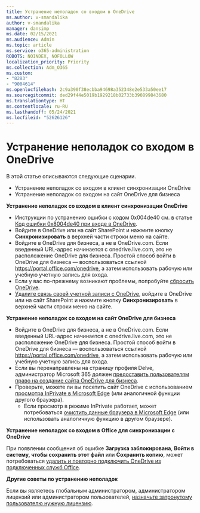 ```yaml
---
title: Устранение неполадок со входом в OneDrive
ms.author: v-smandalika
author: v-smandalika
manager: dansimp
ms.date: 02/15/2021
ms.audience: Admin
ms.topic: article
ms.service: o365-administration
ROBOTS: NOINDEX, NOFOLLOW
localization_priority: Priority
ms.collection: Adm_O365
ms.custom:
- "8283"
- "9004614"
ms.openlocfilehash: 2c9a390f38ecbba94698a352348e2e533a50ee17
ms.sourcegitcommit: ded29f44e5019b1929218b02733b390899843680
ms.translationtype: HT
ms.contentlocale: ru-RU
ms.lasthandoff: 05/24/2021
ms.locfileid: "52626126"
---
```

# <a name="troubleshoot-signing-in-to-onedrive"></a>Устранение неполадок со входом в OneDrive

В этой статье описываются следующие сценарии.

- Устранение неполадок со входом в клиент синхронизации OneDrive
- Устранение неполадок со входом на сайт OneDrive для бизнеса

**Устранение неполадок со входом в клиент синхронизации OneDrive**

- Инструкции по устранению ошибки с кодом 0x004de40 см. в статье [Код ошибки 0x8004de40 при входе в OneDrive](/sharepoint/troubleshoot/administration/error-0x8004de40-in-onedrive).
- Войдите в OneDrive или на сайт SharePoint и нажмите кнопку **Синхронизировать** в верхней части строки меню на сайте.
- Войдите в OneDrive для бизнеса, а не в OneDrive.com. Если введенный URL-адрес начинается с onedrive.live.com, это не расположение OneDrive для бизнеса. Простой способ войти в OneDrive для бизнеса — воспользоваться ссылкой https://portal.office.com/onedrive, а затем использовать рабочую или учебную учетную запись для входа.
- Если у вас по-прежнему возникают проблемы, попробуйте [сбросить OneDrive](https://support.microsoft.com/office/reset-onedrive-34701e00-bf7b-42db-b960-84905399050c).
- [Удалите связь своей учетной записи с OneDrive](https://support.microsoft.com/office/how-to-remove-an-account-in-onedrive-72699268-9e64-45bd-b723-9a19f4512fd1), войдите в OneDrive или на сайт SharePoint и нажмите кнопку **Синхронизировать** в верхней части строки меню на сайте.

**Устранение неполадок со входом на сайт OneDrive для бизнеса**

- Войдите в OneDrive для бизнеса, а не в OneDrive.com. Если введенный URL-адрес начинается с onedrive.live.com, это не расположение OneDrive для бизнеса. Простой способ войти в OneDrive для бизнеса — воспользоваться ссылкой https://portal.office.com/onedrive, а затем использовать рабочую или учебную учетную запись для входа.
- Если вы перенаправлены на страницу профиля Delve, администратор Microsoft 365 должен [предоставить пользователям право на создание сайта OneDrive для бизнеса](https://support.microsoft.com/office/you-re-redirected-to-your-delve-profile-page-after-you-click-onedrive-on-the-microsoft-365-app-launcher-2af26640-9ddf-46c3-8912-6af30efcc7b0).
- Проверьте, можете ли вы посетить сайт OneDrive с использованием [просмотра InPrivate в Microsoft Edge](https://support.microsoft.com/microsoft-edge/browse-inprivate-in-microsoft-edge-e6f47704-340c-7d4f-b00d-d0cf35aa1fcc) (или аналогичной функции другого браузера).
    - Если просмотр в режиме InPrivate работает, может потребоваться [очистить данные браузера в Microsoft Edge](https://support.microsoft.com/microsoft-edge/view-and-delete-browser-history-in-microsoft-edge-00cf7943-a9e1-975a-a33d-ac10ce454ca4) (или использовать аналогичную функцию в другом браузере).

**Устранение неполадок со входом в Office для синхронизации с OneDrive**

При появлении сообщения об ошибке **Загрузка заблокирована**, **Войти в систему, чтобы сохранить этот файл** или **Сохранить копию**, может потребоваться [удалить и повторно подключить OneDrive из подключенных служб Office](https://support.microsoft.com/office/how-to-resolve-upload-blocked-sign-into-save-this-file-or-save-a-copy-error-messages-32c7340c-f5fb-4ca0-a829-65d8120f81f8).

**Другие советы по устранению неполадок**

Если вы являетесь глобальным администратором, администратором лицензий или администратором пользователей, [назначьте затронутому пользователю нужную лицензию](/microsoft-365/admin/manage/assign-licenses-to-users).

